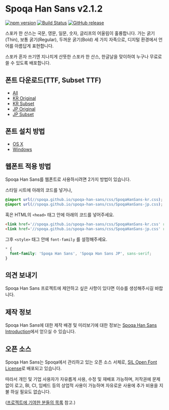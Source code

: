 Spoqa Han Sans v2.1.2
=====================

[![npm version](https://badge.fury.io/js/spoqa-han-sans.svg)](https://www.npmjs.com/package/spoqa-han-sans)
[![Build Status](https://travis-ci.org/spoqa/spoqa-han-sans.svg?branch=master)](https://travis-ci.org/spoqa/spoqa-han-sans)
[![GitHub release](https://img.shields.io/github/release/spoqa/spoqa-han-sans.svg)](https://github.com/spoqa/spoqa-han-sans)


스포카 한 산스는 국문, 영문, 일문, 숫자, 글리프의 어울림이 훌륭합니다.
가는 굵기(Thin), 보통 굵기(Regular), 두꺼운 굵기(Bold) 세 가지 자족으로,
디지털 환경에서 언어를 아름답게 표현합니다.

스포카 혼자 쓰기엔 지나치게 산뜻한 스포카 한 산스,
한글날을 맞이하여 누구나 무료로 쓸 수 있도록 배포합니다.


## 폰트 다운로드(TTF, Subset TTF)

- [All](https://github.com/spoqa/spoqa-han-sans/releases/download/v2.1.2/SpoqaHanSans_all.zip)
- [KR Original](https://github.com/spoqa/spoqa-han-sans/releases/download/v2.1.2/SpoqaHanSans_original.zip)
- [KR Subset](https://github.com/spoqa/spoqa-han-sans/releases/download/v2.1.2/SpoqaHanSans_subset.zip)
- [JP Original](https://github.com/spoqa/spoqa-han-sans/releases/download/v2.1.2/SpoqaHanSans_JP_original.zip)
- [JP Subset](https://github.com/spoqa/spoqa-han-sans/releases/download/v2.1.2/SpoqaHanSans_JP_subset.zip)


## 폰트 설치 방법

- [OS X](https://support.apple.com/ko-kr/HT201749)
- [Windows](http://windows.microsoft.com/en-us/windows-vista/install-or-uninstall-fonts)


## 웹폰트 적용 방법

Spoqa Han Sans를 웹폰트로 사용하시려면 2가지 방법이 있습니다.

스타일 시트에 아래의 코드를 넣거나,

```css
@import url(//spoqa.github.io/spoqa-han-sans/css/SpoqaHanSans-kr.css);
@import url(//spoqa.github.io/spoqa-han-sans/css/SpoqaHanSans-jp.css);
```

혹은 HTML의 `<head>` 태그 안에 아래의 코드를 넣어주세요.

```html
<link href='//spoqa.github.io/spoqa-han-sans/css/SpoqaHanSans-kr.css' rel='stylesheet' type='text/css'>
<link href='//spoqa.github.io/spoqa-han-sans/css/SpoqaHanSans-jp.css' rel='stylesheet' type='text/css'>
```

그후 `<style>` 태그 안에  `font-family` 를 설정해주세요.

```css
* {
  font-family: 'Spoqa Han Sans', 'Spoqa Han Sans JP', sans-serif;
}
```


## 의견 보내기

Spoqa Han Sans 프로젝트에 제안하고 싶은 사항이 있다면 이슈를 생성해주시길 바랍니다.


## 제작 정보

Spoqa Han Sans에 대한 제작 배경 및 미리보기에 대한 정보는 [Spoqa Han Sans Introduction](https://spoqa.github.io/spoqa-han-sans/)에서 얻으실 수 있습니다.

## 오픈 소스

Spoqa Han Sans는 Spoqa에서 관리하고 있는 오픈 소스 서체로, [SIL Open Font License](http://scripts.sil.org/OFL)로 배포되고 있습니다.

따라서 개인 및 기업 사용자가 자유롭게 사용, 수정 및 재배포 가능하며, 저작권에 문제없이 로고, BI, CI, 임베드 등의 상업적 사용이 가능하며 자유로운 사용에 추가 비용을 지불 하실 필요도 없습니다.

([프로젝트에 기여한 분들의 목록](https://github.com/spoqa/spoqa-han-sans/graphs/contributors) 참고.)
